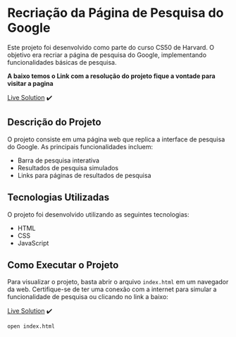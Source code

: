 # Recriação da Página de Pesquisa do Google


Este projeto foi desenvolvido como parte do curso CS50 de Harvard. O objetivo era recriar a página de pesquisa do Google, implementando funcionalidades básicas de pesquisa.


**A baixo temos o Link com a resolução do projeto fique a vontade para visitar a pagina**


[Live Solution]( https://murdock021.github.io/Project-Google/) ✔️


## Descrição do Projeto

O projeto consiste em uma página web que replica a interface de pesquisa do Google. As principais funcionalidades incluem:

- Barra de pesquisa interativa
- Resultados de pesquisa simulados
- Links para páginas de resultados de pesquisa

## Tecnologias Utilizadas

O projeto foi desenvolvido utilizando as seguintes tecnologias:

- HTML
- CSS
- JavaScript

## Como Executar o Projeto

Para visualizar o projeto, basta abrir o arquivo `index.html` em um navegador da web. Certifique-se de ter uma conexão com a internet para simular a funcionalidade de pesquisa ou clicando no link a baixo: 

[Live Solution]( https://murdock021.github.io/Project-Google/) ✔️

```bash
open index.html
